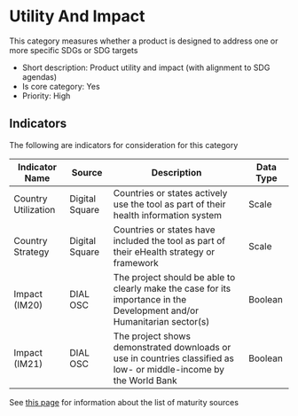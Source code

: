 # Utility And Impact

This category measures whether a product is designed to address one or more specific SDGs or 
SDG targets

* Short description: Product utility and impact (with alignment to SDG agendas)
* Is core category: Yes
* Priority: High


## Indicators

The following are indicators for consideration for this category

| Indicator Name | Source | Description | Data Type |
| --- | --- | --- | --- |
| Country Utilization | Digital Square | Countries or states actively use the tool as part of their health information system | Scale |
| Country Strategy | Digital Square | Countries or states have included the tool as part of their eHealth strategy or framework | Scale |
| Impact (IM20) | DIAL OSC | The project should be able to clearly make the case for its importance in the Development and/or Humanitarian sector(s) | Boolean |
| Impact (IM21) | DIAL OSC | The project shows demonstrated downloads or use in countries classified as low- or middle-income by the World Bank | Boolean |


See [this page](sources.md) for information about the list of maturity sources
